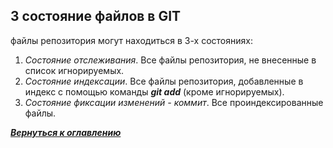 ## 3 состояние файлов в GIT

файлы репозитория могут находиться в 3-х состояниях:

1. *Состояние отслеживания*. Все файлы репозитория, не внесенные в список игнорируемых.
2. *Состояние индексации*. Все файлы репозитория, добавленные в индекс с помощью команды ***git add*** (кроме игнорируемых).
3. *Состояние фиксации изменений - коммит*. Все проиндексированные файлы.

[***Вернуться к оглавлению***](../readme.md)